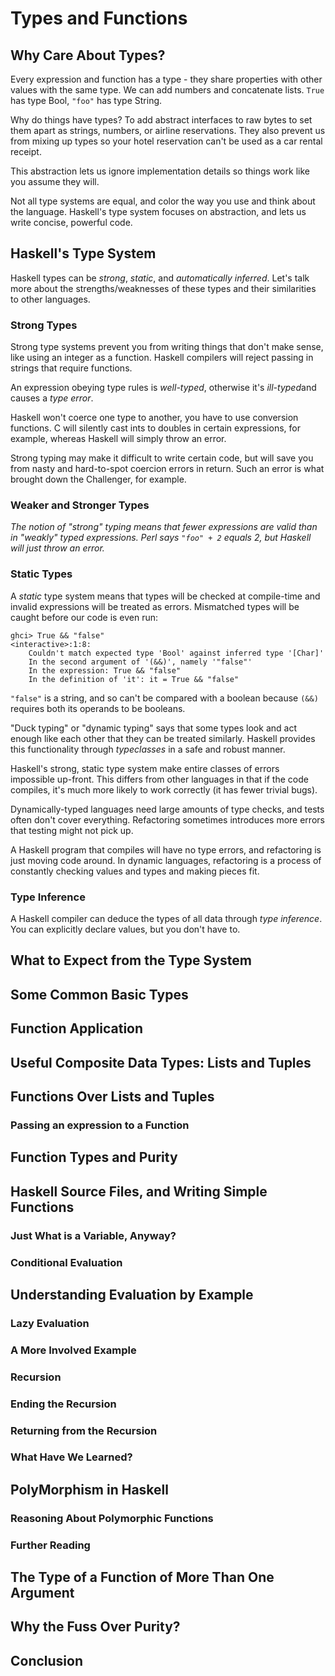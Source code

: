 # Types and Functions

## Why Care About Types?

Every expression and function has a type - they share properties with other values with the same type. We can add numbers and concatenate lists. `True` has type Bool, `"foo"` has type String.

Why do things have types? To add abstract interfaces to raw bytes to set them apart as strings, numbers, or airline reservations. They also prevent us from mixing up types so your hotel reservation can't be used as a car rental receipt.

This abstraction lets us ignore implementation details so things work like you assume they will.

Not all type systems are equal, and color the way you use and think about the language. Haskell's type system focuses on abstraction, and lets us write concise, powerful code.

## Haskell's Type System

Haskell types can be *strong*, *static*, and *automatically inferred*. Let's talk more about the strengths/weaknesses of these types and their similarities to other languages.

### Strong Types

Strong type systems prevent you from writing things that don't make sense, like using an integer as a function. Haskell compilers will reject passing in strings that require functions.

An expression obeying type rules is *well-typed*, otherwise it's *ill-typed*and causes a *type error*.

Haskell won't coerce one type to another, you have to use conversion functions. C will silently cast ints to doubles in certain expressions, for example, whereas Haskell will simply throw an error.

Strong typing may make it difficult to write certain code, but will save you from nasty and hard-to-spot coercion errors in return. Such an error is what brought down the Challenger, for example.

### Weaker and Stronger Types

*The notion of "strong" typing means that fewer expressions are valid than in "weakly" typed expressions. Perl says `"foo" + 2` equals 2, but Haskell will just throw an error.*


### Static Types

A *static* type system means that types will be checked at compile-time and
invalid expressions will be treated as errors. Mismatched types will be caught
before our code is even run:

```
ghci> True && "false"
<interactive>:1:8:
    Couldn't match expected type 'Bool' against inferred type '[Char]'
    In the second argument of '(&&)', namely '"false"'
    In the expression: True && "false"
    In the definition of 'it': it = True && "false"
```

`"false"` is a string, and so can't be compared with a boolean because `(&&)` requires both its operands to be booleans.

"Duck typing" or "dynamic typing" says that some types look and act enough
like each other that they can be treated similarly. Haskell provides this
functionality through *typeclasses* in a safe and robust manner.

Haskell's strong, static type system make entire classes of errors impossible
up-front. This differs from other languages in that if the code compiles, it's
much more likely to work correctly (it has fewer trivial bugs).

Dynamically-typed languages need large amounts of type checks, and tests often
don't cover everything. Refactoring sometimes introduces more errors that
testing might not pick up.

A Haskell program that compiles will have no type errors, and refactoring is
just moving code around. In dynamic languages, refactoring is a process of constantly checking values and types and making pieces fit. 

### Type Inference

A Haskell compiler can deduce the types of all data through *type inference*. You can explicitly declare values, but you don't have to.

## What to Expect from the Type System

## Some Common Basic Types

## Function Application

## Useful Composite Data Types: Lists and Tuples

## Functions Over Lists and Tuples

### Passing an expression to a Function

## Function Types and Purity

## Haskell Source Files, and Writing Simple Functions

### Just What is a Variable, Anyway?

### Conditional Evaluation

## Understanding Evaluation by Example

### Lazy Evaluation

### A More Involved Example

### Recursion

### Ending the Recursion

### Returning from the Recursion

### What Have We Learned?

## PolyMorphism in Haskell

### Reasoning About Polymorphic Functions

### Further Reading

## The Type of a Function of More Than One Argument

## Why the Fuss Over Purity?

## Conclusion

